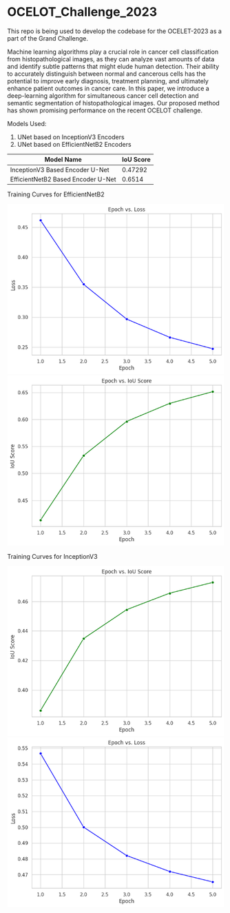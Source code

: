 # OCELOT_Challenge_2023
This repo is being used to develop the codebase for the OCELET-2023 as a part of the Grand Challenge.

Machine learning algorithms play a crucial role in cancer cell classification from histopathological images, as they can analyze vast amounts of data and identify subtle patterns that might elude human detection. Their ability to accurately distinguish between normal and cancerous cells has the potential to improve early diagnosis, treatment planning, and ultimately enhance patient outcomes in cancer care. In this paper, we introduce a deep-learning algorithm for simultaneous cancer cell detection and semantic segmentation of histopathological images. Our proposed method has shown promising performance on the recent OCELOT challenge.  

Models Used: 
1. UNet based on InceptionV3 Encoders
2. UNet based on EfficientNetB2 Encoders



|               Model Name              | IoU Score |
| --------------------------------------| --------- | 
| InceptionV3 Based Encoder U-Net	      | 0.47292   | 
| EfficientNetB2 Based Encoder U-Net    | 0.6514    | 


Training Curves for EfficientNetB2

![Training Curves for EfficientNetB2](https://github.com/ahan-2000/OCELOT_Challenge_2023/blob/main/Images/download.png)
![Training Curves for EfficientNetB2](https://github.com/ahan-2000/OCELOT_Challenge_2023/blob/main/Images/download3.png)

Training Curves for InceptionV3

![Training Curves for InceptionV3](https://github.com/ahan-2000/OCELOT_Challenge_2023/blob/main/Images/download1.png)
![Training Curves for InceptionV3](https://github.com/ahan-2000/OCELOT_Challenge_2023/blob/main/Images/download2.png)


